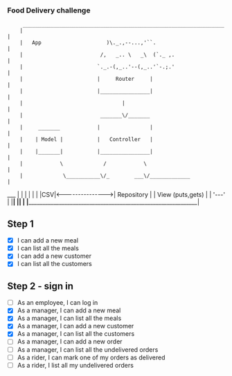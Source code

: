 ### Food Delivery challenge

         _________________________________________________________________
        |                                                                 |
        |   App                     )\._.,--...,'``.                      |
        |                         /,   _.. \   _\  (`._ ,.                |
        |                        `._.-(,_..'--(,_..'`-.;.'                |
        |                        |     Router     |                       |
        |                        |________________|                       |
        |                                |                                |
        |                         _______\/_______                        |
        |     _______            |                |                       |
        |    | Model |           |   Controller   |                       |
        |    |_______|           |________________|                       |
        |            \             /            \                         |
        |             \___________\/_        ___\/_____________           |
 ___    |             |              |      |                  |          |
|CSV|<--------------->|  Repository  |      | View (puts,gets) |          |
'---'   |             |______________|      |__________________|          |
        |_________________________________________________________________|
        

## Step 1 
- [X] I can add a new meal
- [X] I can list all the meals
- [X] I can add a new customer
- [X] I can list all the customers

## Step 2 - sign in
- [ ] As an employee, I can log in
- [X] As a manager, I can add a new meal
- [X] As a manager, I can list all the meals
- [X] As a manager, I can add a new customer
- [X] As a manager, I can list all the customers
- [ ] As a manager, I can add a new order
- [ ] As a manager, I can list all the undelivered orders
- [ ] As a rider, I can mark one of my orders as delivered
- [ ] As a rider, I list all my undelivered orders
